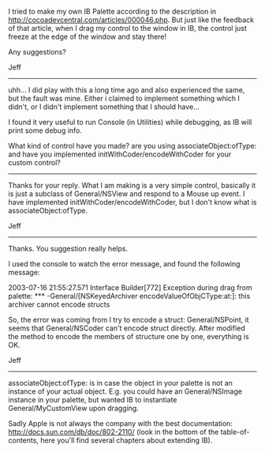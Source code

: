 I tried to make my own IB Palette according to the description in http://cocoadevcentral.com/articles/000046.php. But just like the feedback of that article, when I drag my control to the window in IB, the control just freeze at the edge of the window and stay there!

Any suggestions?

Jeff

----

uhh... I did play with this a long time ago and also experienced the same, but the fault was mine. Either i claimed to implement something which I didn't, or I didn't implement something that I should have...

I found it very useful to run Console (in Utilities) while debugging, as IB will print some debug info.

What kind of control have you made? are you using associateObject:ofType: and have you implemented initWithCoder/encodeWithCoder for your custom control?

----

Thanks for your reply. What I am making is a very simple control, basically it is just a subclass of General/NSView and respond to a Mouse up event. I have implemented initWithCoder/encodeWithCoder, but I don't know what is associateObject:ofType.

Jeff

----

Thanks. You suggestion really helps.

I used the console to watch the error message, and found the following message:

2003-07-16 21:55:27.571 Interface Builder[772] Exception during drag from palette: *** -General/[NSKeyedArchiver encodeValueOfObjCType:at:]: this archiver cannot encode structs

So, the error was coming from I try to encode a struct: General/NSPoint, it seems that General/NSCoder can't encode struct directly. After modified the method to encode the members of structure one by one, everything is OK.

Jeff

----

associateObject:ofType: is in case the object in your palette is not an instance of your actual object. E.g. you could have an General/NSImage instance in your palette, but wanted IB to instantiate General/MyCustomView upon dragging.

Sadly Apple is not always the company with the best documentation: http://docs.sun.com/db/doc/802-2110/ (look in the bottom of the table-of-contents, here you'll find several chapters about extending IB).